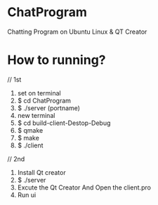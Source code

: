 # ChatProgram
Chatting Program on Ubuntu Linux &amp; QT Creator

# How to running?



// 1st

 1. set on terminal
 2. $ cd ChatProgram
 3. $ ./server (portname)
 4. new terminal
 5. $ cd build-client-Destop-Debug
 6. $ qmake
 6. $ make
 7. $ ./client

// 2nd
 1. Install Qt creator
 2. $ ./server
 3. Excute the Qt Creator And Open the client.pro
 4. Run ui
 
